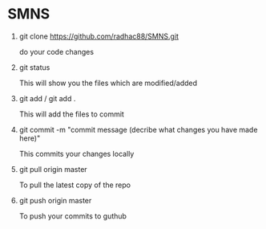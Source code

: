 # SMNS

1. git clone https://github.com/radhac88/SMNS.git

	do your code changes

2. git status

	This will show you the files which are modified/added

3. git add <Filename> / git add .

	This will add the files to commit

4. git commit -m "commit message (decribe what changes you have made here)"

	This commits your changes locally

5. git pull origin master

	To pull the latest copy of the repo

6. git push origin master

	To push your commits to guthub